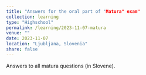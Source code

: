 ```yaml
---
title: "Answers for the oral part of "Matura" exam"
collection: learning
type: "Highschool"
permalink: /learning/2023-11-07-matura
venue: ""
date: 2023-11-07
location: "Ljubljana, Slovenia"
share: false
---
```


Answers to all matura questions (in Slovene).
